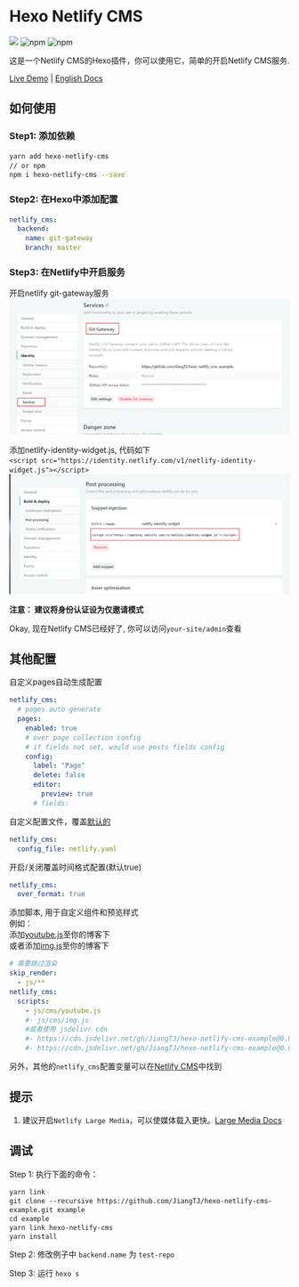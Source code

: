 # Hexo Netlify CMS
[![](https://img.shields.io/npm/v/hexo-netlify-cms.svg?style=popout-square)](https://www.npmjs.com/package/hexo-netlify-cms)
![npm](https://img.shields.io/npm/dt/hexo-netlify-cms.svg?style=popout-square)
![npm](https://img.shields.io/npm/l/hexo-netlify-cms.svg?style=popout-square)   

这是一个Netlify CMS的Hexo插件，你可以使用它，简单的开启Netlify CMS服务.   

[Live Demo](https://github.com/JiangTJ/hexo-netlify-cms-example) | [English Docs](README.md)

## 如何使用
### Step1: 添加依赖
```bash
yarn add hexo-netlify-cms
// or npm
npm i hexo-netlify-cms --save
```
### Step2: 在Hexo中添加配置
```yaml
netlify_cms:
  backend:
    name: git-gateway
    branch: master
```
### Step3: 在Netlify中开启服务

开启netlify git-gateway服务
![](imgs/git-gateway.png)  

添加netlify-identity-widget.js, 代码如下   
`<script src="https://identity.netlify.com/v1/netlify-identity-widget.js"></script>`  
![](imgs/snippet.png)

**注意： 建议将身份认证设为仅邀请模式**

Okay, 现在Netlify CMS已经好了, 你可以访问`your-site/admin`查看


## 其他配置
自定义pages自动生成配置
```yml
netlify_cms:
  # pages auto generate
  pages: 
    enabled: true
    # over page collection config
    # if fields not set, would use posts fields config
    config:
      label: "Page"
      delete: false
      editor:
        preview: true
      # fields: 
```

自定义配置文件，覆盖[默认的](admin/config.yml)
```yml
netlify_cms:
  config_file: netlify.yaml
```

开启/关闭覆盖时间格式配置(默认true)
```yml
netlify_cms:
  over_format: true
```

添加脚本, 用于自定义组件和预览样式   
例如：    
添加[youtube.js](https://github.com/JiangTJ/hexo-netlify-cms-example/blob/master/source/js/cms/youtube.js)至你的博客下  
或者添加[img.js](https://github.com/JiangTJ/hexo-netlify-cms-example/blob/master/source/js/cms/img.js)至你的博客下   
```yml
# 需要跳过渲染
skip_render:
  - js/**
netlify_cms:
  scripts:
    - js/cms/youtube.js
    #- js/cms/img.js
    #或者使用 jsdelivr cdn
    #- https://cdn.jsdelivr.net/gh/JiangTJ/hexo-netlify-cms-example@0.0.1/source/js/cms/youtube.js
    #- https://cdn.jsdelivr.net/gh/JiangTJ/hexo-netlify-cms-example@0.0.1/source/js/cms/img.js
```

另外，其他的`netlify_cms`配置变量可以在[Netlify CMS](https://www.netlifycms.org/docs/configuration-options/)中找到  

## 提示
1. 建议开启`Netlify Large Media`，可以使媒体载入更快。[Large Media Docs](https://www.netlify.com/docs/large-media/)

## 调试
Step 1: 执行下面的命令：
```
yarn link
git clone --recursive https://github.com/JiangTJ/hexo-netlify-cms-example.git example
cd example
yarn link hexo-netlify-cms
yarn install
```

Step 2: 修改例子中 `backend.name` 为 `test-repo`

Step 3: 运行 `hexo s`
